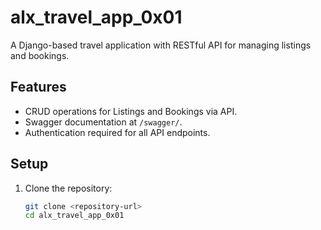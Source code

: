 # alx_travel_app_0x01

A Django-based travel application with RESTful API for managing listings and bookings.

## Features
- CRUD operations for Listings and Bookings via API.
- Swagger documentation at `/swagger/`.
- Authentication required for all API endpoints.

## Setup
1. Clone the repository:
   ```bash
   git clone <repository-url>
   cd alx_travel_app_0x01